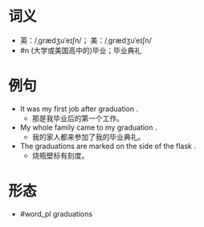 # 词义
- 英：/ˌɡrædʒuˈeɪʃn/； 美：/ˌɡrædʒuˈeɪʃn/
- #n (大学或美国高中的)毕业；毕业典礼
# 例句
- It was my first job after graduation .
	- 那是我毕业后的第一个工作。
- My whole family came to my graduation .
	- 我的家人都来参加了我的毕业典礼。
- The graduations are marked on the side of the flask .
	- 烧瓶壁标有刻度。
# 形态
- #word_pl graduations
